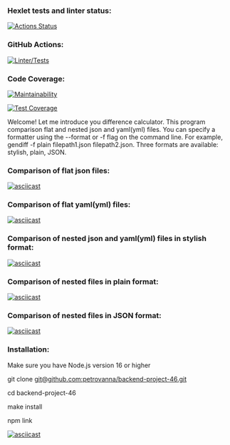 ### Hexlet tests and linter status:
[![Actions Status](https://github.com/petrovanna/backend-project-46/workflows/hexlet-check/badge.svg)](https://github.com/petrovanna/backend-project-46/actions)

### GitHub Actions:
[![Linter/Tests](https://github.com/petrovanna/backend-project-46/workflows/Linter/Tests/badge.svg)](https://github.com/petrovanna/backend-project-46/actions/workflows/lint.yml)

### Code Coverage:
[![Maintainability](https://api.codeclimate.com/v1/badges/0995670fc75577b98ce4/maintainability)](https://codeclimate.com/github/petrovanna/backend-project-46/maintainability)

[![Test Coverage](https://api.codeclimate.com/v1/badges/0995670fc75577b98ce4/test_coverage)](https://codeclimate.com/github/petrovanna/backend-project-46/test_coverage)

Welcome! Let me introduce you difference calculator. This program comparison flat and nested json and yaml(yml) files. You can specify a formatter using the --format or -f flag on the command line. For example, gendiff -f plain filepath1.json filepath2.json. Three formats are available: stylish, plain, JSON.

### Comparison of flat json files:
[![asciicast](https://asciinema.org/a/JuDeFNIdKd12RvVfndHvMB23f.svg)](https://asciinema.org/a/JuDeFNIdKd12RvVfndHvMB23f)

### Comparison of flat yaml(yml) files:
[![asciicast](https://asciinema.org/a/tmFa2Ix71uSDeCVmmDch1g3hB.svg)](https://asciinema.org/a/tmFa2Ix71uSDeCVmmDch1g3hB)

### Comparison of nested json and yaml(yml) files in stylish format:
[![asciicast](https://asciinema.org/a/ZvksrZos71kXiCKfPZ7OlKnMn.svg)](https://asciinema.org/a/ZvksrZos71kXiCKfPZ7OlKnMn)

### Comparison of nested files in plain format:
[![asciicast](https://asciinema.org/a/hzShAmymsvovVmITrSvQfWB5b.svg)](https://asciinema.org/a/hzShAmymsvovVmITrSvQfWB5b)

### Comparison of nested files in JSON format:
[![asciicast](https://asciinema.org/a/Kyu8XGgQS4xiOG0uhvnlNlfvV.svg)](https://asciinema.org/a/Kyu8XGgQS4xiOG0uhvnlNlfvV)

### Installation:
Make sure you have Node.js version 16 or higher

git clone [git@github.com:petrovanna/backend-project-46.git](https://github.com/petrovanna/backend-project-46)

cd backend-project-46

make install

npm link

[![asciicast](https://asciinema.org/a/uD1H6EOkJpiuprE1WwdGdHOtD.svg)](https://asciinema.org/a/uD1H6EOkJpiuprE1WwdGdHOtD)